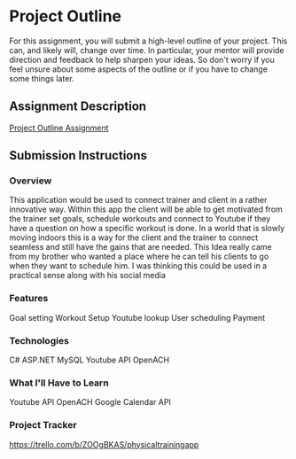 # Project Outline
For this assignment, you will submit a high-level outline of your project. This can, and likely will, change over time. In particular, your mentor will provide direction and feedback to help sharpen your ideas. So don't worry if you feel unsure about some aspects of the outline or if you have to change some things later.

## Assignment Description
[Project Outline Assignment](https://education.launchcode.org/liftoff/modules/assignments/project-outline)

## Submission Instructions

### Overview
This application would be used to connect trainer and client in a rather innovative way. Within this app the client will be able to get motivated from the trainer set goals, schedule workouts and connect to Youtube if they have a question on how a specific workout is done. In a world that is slowly moving indoors this is a way for the client and the trainer to connect seamless and still have the gains that are needed. This Idea really came from my brother who wanted a place where he can tell his clients to go when they want to schedule him. I was thinking this could be used in a practical sense along with his social media 

### Features
Goal setting 
Workout Setup
Youtube lookup
User scheduling 
Payment 

### Technologies
C# ASP.NET
MySQL 
Youtube API
OpenACH 

### What I'll Have to Learn
Youtube API
OpenACH 
Google Calendar API
### Project Tracker
https://trello.com/b/ZOOgBKAS/physicaltrainingapp
